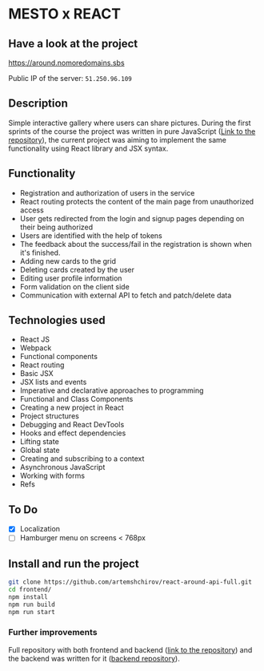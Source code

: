# MESTO x REACT

## Have a look at the project

<https://around.nomoredomains.sbs>

Public IP of the server: `51.250.96.109`

## Description

Simple interactive gallery where users can share pictures. During the first sprints of the course the project was written in pure JavaScript ([Link to the repository](https://github.com/artemshchirov/around)), the current project was aiming to implement the same functionality using React library and JSX syntax.

## Functionality

- Registration and authorization of users in the service
- React routing protects the content of the main page from unauthorized access
- User gets redirected from the login and signup pages depending on their being authorized
- Users are identified with the help of tokens
- The feedback about the success/fail in the registration is shown when it's finished.
- Adding new cards to the grid
- Deleting cards created by the user
- Editing user profile information
- Form validation on the client side
- Communication with external API to fetch and patch/delete data

## Technologies used

- React JS
- Webpack
- Functional components
- React routing
- Basic JSX
- JSX lists and events
- Imperative and declarative approaches to programming
- Functional and Class Components
- Creating a new project in React
- Project structures
- Debugging and React DevTools
- Hooks and effect dependencies
- Lifting state
- Global state
- Creating and subscribing to a context
- Asynchronous JavaScript
- Working with forms
- Refs

## To Do

- [x] Localization
- [ ] Hamburger menu on screens < 768px

## Install and run the project

```bash
git clone https://github.com/artemshchirov/react-around-api-full.git
cd frontend/
npm install
npm run build
npm run start
```

### Further improvements

Full repository with both frontend and backend ([link to the repository](https://github.com/artemshchirov/react-around-api-full)) and the backend was written for it ([backend repository](https://github.com/artemshchirov/express-around)).
